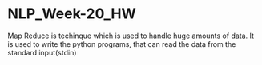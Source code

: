 # NLP_Week-20_HW


Map Reduce is techinque which is used to handle huge amounts of data. It is used to write the python programs, that can read the data from the standard input(stdin)
